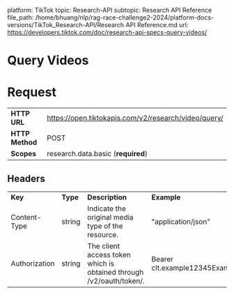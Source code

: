platform: TikTok
topic: Research-API
subtopic: Research API Reference
file_path: /home/bhuang/nlp/rag-race-challenge2-2024/platform-docs-versions/TikTok_Research-API/Research API Reference.md
url: https://developers.tiktok.com/doc/research-api-specs-query-videos/

# Query Videos

# Request

|     |     |
| --- | --- |
| **HTTP** **URL** | https://open.tiktokapis.com/v2/research/video/query/ |
| **HTTP Method** | POST |
| **Scopes** | research.data.basic (**required**) |

## Headers

|     |     |     |     |     |
| --- | --- | --- | --- | --- |
| **Key** | **Type** | **Description** | **Example** | **Required** |
| Content-Type | string | Indicate the original media type of the resource. | "application/json" | Yes |
| Authorization | string | The client access token which is obtained through /v2/oauth/token/. | Bearer clt.example12345Example12345Example | Yes |